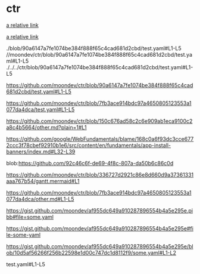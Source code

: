 # ctr

[a relative link](test.yaml#L1-L5)

[a relative link](test.yaml)

./blob/90a6147a7fe1074be384f888f65c4cad681d2cbd/test.yaml#L1-L5
//moondev/ctr/blob/90a6147a7fe1074be384f888f65c4cad681d2cbd/test.yaml#L1-L5
./../../ctr/blob/90a6147a7fe1074be384f888f65c4cad681d2cbd/test.yaml#L1-L5


https://github.com/moondev/ctr/blob/90a6147a7fe1074be384f888f65c4cad681d2cbd/test.yaml#L1-L5

https://github.com/moondev/ctr/blob/7fb3ace914bdc97a4650805123553a1077da4dca/test.yaml#L1-L5

https://github.com/moondev/ctr/blob/150c676ad58c2c6e909ab1eca9100c2a8c4b5664/other.md?plain=1#L1

https://github.com/google/WebFundamentals/blame/168c0a6f93dc3cce6772ccc3f78cbef92910b1e6/src/content/en/fundamentals/app-install-banners/index.md#L32-L39

blob:https://github.com/92c46c6f-de69-4f8c-807a-da50b6c86c0d

https://github.com/moondev/ctr/blob/336727d2921c86e8d660d9a37361331aaa767b54/gantt.mermaid#L1


https://github.com/moondev/ctr/blob/7fb3ace914bdc97a4650805123553a1077da4dca/other.md#L1-L5

https://gist.github.com/moondev/af955dc649a910287896554b4a5e295e.pibb#file=some.yaml

https://gist.github.com/moondev/af955dc649a910287896554b4a5e295e#file-some-yaml

https://gist.github.com/moondev/af955dc649a910287896554b4a5e295e/blob/10d5af56266f256b22598e1d00c747dc1d8112f9/some.yaml#L1-L2

test.yaml#L1-L5
